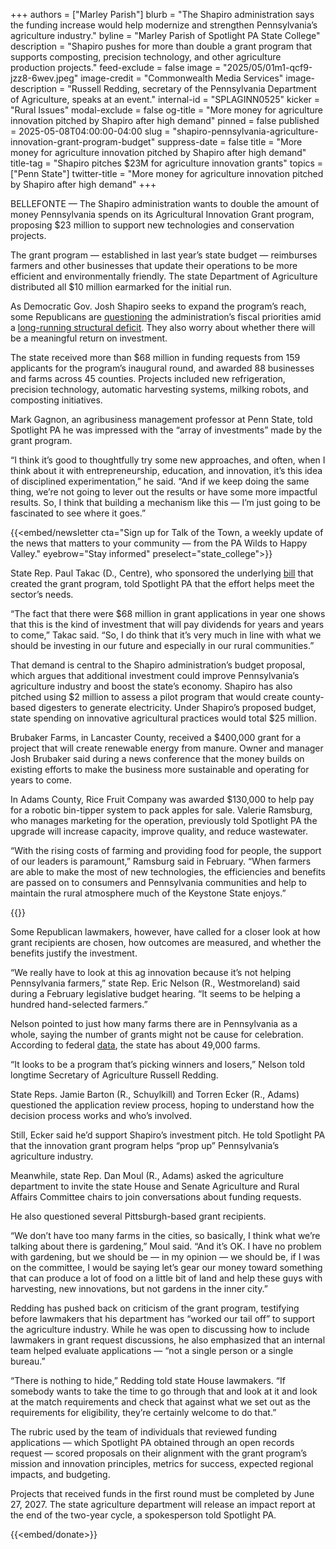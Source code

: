 +++
authors = ["Marley Parish"]
blurb = "The Shapiro administration says the funding increase would help modernize and strengthen Pennsylvania’s agriculture industry."
byline = "Marley Parish of Spotlight PA State College"
description = "Shapiro pushes for more than double a grant program that supports composting, precision technology, and other agriculture production projects."
feed-exclude = false
image = "2025/05/01m1-qcf9-jzz8-6wev.jpeg"
image-credit = "Commonwealth Media Services"
image-description = "Russell Redding, secretary of the Pennsylvania Department of Agriculture, speaks at an event."
internal-id = "SPLAGINN0525"
kicker = "Rural Issues"
modal-exclude = false
og-title = "More money for agriculture innovation pitched by Shapiro after high demand"
pinned = false
published = 2025-05-08T04:00:00-04:00
slug = "shapiro-pennsylvania-agriculture-innovation-grant-program-budget"
suppress-date = false
title = "More money for agriculture innovation pitched by Shapiro after high demand"
title-tag = "Shapiro pitches $23M for agriculture innovation grants"
topics = ["Penn State"]
twitter-title = "More money for agriculture innovation pitched by Shapiro after high demand"
+++

BELLEFONTE — The Shapiro administration wants to double the amount of money Pennsylvania spends on its Agricultural Innovation Grant program, proposing $23 million to support new technologies and conservation projects.

The grant program — established in last year’s state budget — reimburses farmers and other businesses that update their operations to be more efficient and environmentally friendly. The state Department of Agriculture distributed all $10 million earmarked for the initial run.

As Democratic Gov. Josh Shapiro seeks to expand the program’s reach, some Republicans are <a href="https://www.spotlightpa.org/statecollege/2025/04/pennsylvania-bird-flu-shapiro-budget-legislature-farming-poultry-agriculture-testing-avian-influenza/">questioning</a> the administration’s fiscal priorities amid a <a href="https://www.spotlightpa.org/news/2024/03/pennsylvania-budget-josh-shapiro-surplus-structural-deficit-explainer/">long-running structural deficit</a>. They also worry about whether there will be a meaningful return on investment.

The state received more than $68 million in funding requests from 159 applicants for the program’s inaugural round, and awarded 88 businesses and farms across 45 counties. Projects included new refrigeration, precision technology, automatic harvesting systems, milking robots, and composting initiatives.

Mark Gagnon, an agribusiness management professor at Penn State, told Spotlight PA he was impressed with the “array of investments” made by the grant program.

“I think it’s good to thoughtfully try some new approaches, and often, when I think about it with entrepreneurship, education, and innovation, it’s this idea of disciplined experimentation,” he said. “And if we keep doing the same thing, we’re not going to lever out the results or have some more impactful results. So, I think that building a mechanism like this — I’m just going to be fascinated to see where it goes.”

{{<embed/newsletter cta="Sign up for Talk of the Town, a weekly update of the news that matters to your community — from the PA Wilds to Happy Valley." eyebrow="Stay informed" preselect="state_college">}}

State Rep. Paul Takac (D., Centre), who sponsored the underlying <a href="https://www.palegis.us/legislation/bills/2023/hb2310">bill</a> that created the grant program, told Spotlight PA that the effort helps meet the sector’s needs.

“The fact that there were $68 million in grant applications in year one shows that this is the kind of investment that will pay dividends for years and years to come,” Takac said. “So, I do think that it’s very much in line with what we should be investing in our future and especially in our rural communities.”

That demand is central to the Shapiro administration’s budget proposal, which argues that additional investment could improve Pennsylvania’s agriculture industry and boost the state’s economy. Shapiro has also pitched using $2 million to assess a pilot program that would create county-based digesters to generate electricity. Under Shapiro’s proposed budget, state spending on innovative agricultural practices would total $25 million.

Brubaker Farms, in Lancaster County, received a $400,000 grant for a project that will create renewable energy from manure. Owner and manager Josh Brubaker said during a news conference that the money builds on existing efforts to make the business more sustainable and operating for years to come.

In Adams County, Rice Fruit Company was awarded $130,000 to help pay for a robotic bin-tipper system to pack apples for sale. Valerie Ramsburg, who manages marketing for the operation, previously told Spotlight PA the upgrade will increase capacity, improve quality, and reduce wastewater.

“With the rising costs of farming and providing food for people, the support of our leaders is paramount,” Ramsburg said in February. “When farmers are able to make the most of new technologies, the efficiencies and benefits are passed on to consumers and Pennsylvania communities and help to maintain the rural atmosphere much of the Keystone State enjoys.”

{{<datawrapper src="https://datawrapper.dwcdn.net/Owa2A/10/" height="1017" >}}

Some Republican lawmakers, however, have called for a closer look at how grant recipients are chosen, how outcomes are measured, and whether the benefits justify the investment.

“We really have to look at this ag innovation because it’s not helping Pennsylvania farmers,” state Rep. Eric Nelson (R., Westmoreland) said during a February legislative budget hearing. “It seems to be helping a hundred hand-selected farmers.”

Nelson pointed to just how many farms there are in Pennsylvania as a whole, saying the number of grants might not be cause for celebration. According to federal <a href="https://data.nass.usda.gov/Statistics_by_State/Pennsylvania/Publications/Annual_Statistical_Bulletin/2023-2024/2024_PA_Annual_Bulletin.pdf">data</a>, the state has about 49,000 farms.

“It looks to be a program that’s picking winners and losers,” Nelson told longtime Secretary of Agriculture Russell Redding.

State Reps. Jamie Barton (R., Schuylkill) and Torren Ecker (R., Adams) questioned the application review process, hoping to understand how the decision process works and who’s involved.

Still, Ecker said he’d support Shapiro’s investment pitch. He told Spotlight PA that the innovation grant program helps “prop up” Pennsylvania’s agriculture industry.

Meanwhile, state Rep. Dan Moul (R., Adams) asked the agriculture department to invite the state House and Senate Agriculture and Rural Affairs Committee chairs to join conversations about funding requests.

He also questioned several Pittsburgh-based grant recipients.

“We don’t have too many farms in the cities, so basically, I think what we’re talking about there is gardening,” Moul said. “And it’s OK. I have no problem with gardening, but we should be — in my opinion — we should be, if I was on the committee, I would be saying let’s gear our money toward something that can produce a lot of food on a little bit of land and help these guys with harvesting, new innovations, but not gardens in the inner city.”

Redding has pushed back on criticism of the grant program, testifying before lawmakers that his department has “worked our tail off” to support the agriculture industry. While he was open to discussing how to include lawmakers in grant request discussions, he also emphasized that an internal team helped evaluate applications — “not a single person or a single bureau.”

“There is nothing to hide,” Redding told state House lawmakers. “If somebody wants to take the time to go through that and look at it and look at the match requirements and check that against what we set out as the requirements for eligibility, they’re certainly welcome to do that.”

The rubric used by the team of individuals that reviewed funding applications — which Spotlight PA obtained through an open records request — scored proposals on their alignment with the grant program’s mission and innovation principles, metrics for success, expected regional impacts, and budgeting.

Projects that received funds in the first round must be completed by June 27, 2027. The state agriculture department will release an impact report at the end of the two-year cycle, a spokesperson told Spotlight PA.

{{<embed/donate>}}

